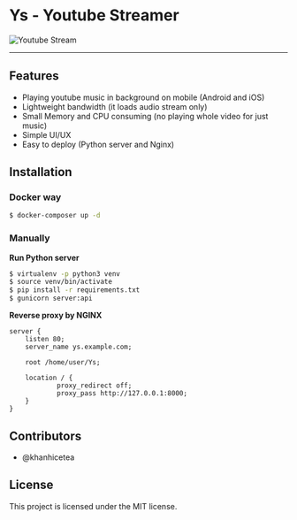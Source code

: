 # Ys - Youtube Streamer

![Youtube Stream](https://media.giphy.com/media/9A6nyrbZpskCI/giphy.gif)

------------------------

## Features

- Playing youtube music in background on mobile (Android and iOS)
- Lightweight bandwidth (it loads audio stream only)
- Small Memory and CPU consuming (no playing whole video for just music)
- Simple UI/UX
- Easy to deploy (Python server and Nginx)

## Installation

### Docker way

```bash
$ docker-composer up -d
```

### Manually

**Run Python server**

```bash
$ virtualenv -p python3 venv
$ source venv/bin/activate
$ pip install -r requirements.txt
$ gunicorn server:api
```

**Reverse proxy by NGINX**

```
server {
    listen 80;
    server_name ys.example.com;

    root /home/user/Ys;

    location / {
            proxy_redirect off;
            proxy_pass http://127.0.0.1:8000;
    }
}
```

## Contributors

- @khanhicetea

## License

This project is licensed under the MIT license.
